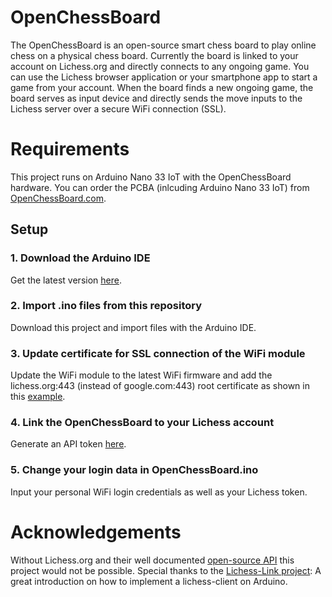 # OpenChessBoard
The OpenChessBoard is an open-source smart chess board to play online chess on a physical chess board. Currently the board is linked to your account on Lichess.org and directly connects to any ongoing game. You can use the Lichess browser application or your smartphone app to start a game from your account. When the board finds a new ongoing game, the board serves as input device and directly sends the move inputs to the Lichess server over a secure WiFi connection (SSL).

# Requirements
This project runs on Arduino Nano 33 IoT with the OpenChessBoard hardware. You can order the PCBA (inlcuding Arduino Nano 33 IoT) from [OpenChessBoard.com](http://openchessboard.com/).

## Setup
### 1. Download the Arduino IDE
Get the latest version [here](https://www.arduino.cc/en/software).
### 2. Import .ino files from this repository
Download this project and import files with the Arduino IDE.
### 3. Update certificate for SSL connection of the WiFi module
Update the WiFi module to the latest WiFi firmware and add the lichess.org:443 (instead of google.com:443) root certificate as shown in this [example](https://support.arduino.cc/hc/en-us/articles/360016119219-How-to-add-certificates-to-Wifi-Nina-Wifi-101-Modules-).
### 4. Link the OpenChessBoard to your Lichess account
Generate an API token [here](https://lichess.org/account/oauth/token).
### 5. Change your login data in OpenChessBoard.ino
Input your personal WiFi login credentials as well as your Lichess token.

# Acknowledgements
Without Lichess.org and their well documented [open-source API](https://lichess.org/api) this project would not be possible.
Special thanks to the [Lichess-Link project](https://github.com/Kzra/Lichess-Link): A great introduction on how to implement a lichess-client on Arduino.

